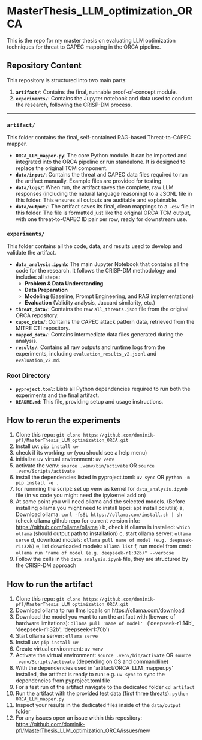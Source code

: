 # MasterThesis_LLM_optimization_ORCA

This is the repo for my master thesis on evaluating LLM optimization techniques for threat to CAPEC mapping in the ORCA pipeline.

## Repository Content

This repository is structured into two main parts:

1.  **`artifact/`**: Contains the final, runnable proof-of-concept module.
2.  **`experiments/`**: Contains the Jupyter notebook and data used to conduct the research, following the CRISP-DM process.

---

### `artifact/`

This folder contains the final, self-contained RAG-based Threat-to-CAPEC mapper.

* **`ORCA_LLM_mapper.py`**: The core Python module. It can be imported and integrated into the ORCA pipeline or run standalone. It is designed to replace the original TCM component.
* **`data/input/`**: Contains the threat and CAPEC data files required to run the artifact manually. Example files are provided for testing.
* **`data/logs/`**: When run, the artifact saves the complete, raw LLM responses (including the natural language reasoning) to a JSONL file in this folder. This ensures all outputs are auditable and explainable.
* **`data/output/`**: The artifact saves its final, clean mappings to a `.csv` file in this folder. The file is formatted just like the original ORCA TCM output, with one threat-to-CAPEC ID pair per row, ready for downstream use.

### `experiments/`

This folder contains all the code, data, and results used to develop and validate the artifact.

* **`data_analysis.ipynb`**: The main Jupyter Notebook that contains all the code for the research. It follows the CRISP-DM methodology and includes all steps:
    * **Problem & Data Understanding** 
    * **Data Preparation** 
    * **Modeling** (Baseline, Prompt Engineering, and RAG implementations) 
    * **Evaluation** (Validity analysis, Jaccard similarity, etc.) 
* **`threat_data/`**: Contains the raw `all_threats.json` file from the original ORCA repository.
* **`capec_data/`**: Contains the CAPEC attack pattern data, retrieved from the MITRE CTI repository.
* **`mapped_data/`**: Contains intermediate data files generated during the analysis.
* **`results/`**: Contains all raw outputs and runtime logs from the experiments, including `evaluation_results_v2.jsonl` and `evaluation_v2.md`.

### Root Directory

* **`pyproject.toml`**: Lists all Python dependencies required to run both the experiments and the final artifact.
* **`README.md`**: This file, providing setup and usage instructions.

## How to rerun the experiments
1. Clone this repo: ```git clone https://github.com/dominik-pfl/MasterThesis_LLM_optimization_ORCA.git```
2. Install uv: ```pip install uv```
3. check if its working: ```uv``` (you should see a help menu)
4. initialize uv virtual environment: ```uv venv```
5. activate the venv: ```source .venv/bin/activate``` OR ```source .venv/Scripts/activate```
6. install the dependencies listed in pyproject.toml: ```uv sync``` OR ```python -m pip install -e .```
7. for runnning the script: set up venv as kernel for `data_analysis.ipynb` file (in vs code you might need the ipykernel add on)
8. At some point you will need ollama and the selected models. (Before installing ollama you might need to install lspci: apt install pciutils)
    a, Download ollama: ```curl -fsSL https://ollama.com/install.sh | sh``` (check ollama github repo for current version info: https://github.com/ollama/ollama )
    b, check if ollama is installed: ```which ollama``` (should output path to installation)
    c, start ollama server: ```ollama serve```
    d, download models: ```ollama pull name of model (e.g. deepseek-r1:32b)```
    e, list downloaded models: ```ollama list```
    f, run model from cmd: ```ollama run "name of model (e.g. deepseek-r1:32b)" --verbose```
9. Follow the cells in the `data_analysis.ipynb` file, they are structured by the CRISP-DM approach

## How to run the artifact
1. Clone this repo: ```git clone https://github.com/dominik-pfl/MasterThesis_LLM_optimization_ORCA.git```
2. Download ollama to run llms localls on https://ollama.com/download 
3. Download the model you want to run the artifact with (beware of hardware limitations): ```ollama pull 'name of model' ``` ('deepseek-r1:14b', 'deepseek-r1:32b', 'deepseek-r1:70b')
4. Start ollama server: ```ollama serve```
5. Install uv: ```pip install uv```
6. Create virtual environment: ```uv venv```
7. Activate the virtual environment: ```source .venv/bin/activate``` OR ```source .venv/Scripts/activate``` (depending on OS and commandline)
8. With the dependencies used in 'artifact/ORCA_LLM_mapper.py' installed, the artifact is ready to run: e.g. ```uv sync``` to sync the dependencies from pyproject.toml file
9. For a test run of the artifact navigate to the dedicated folder ```cd artifact```
10. Run the artifact with the provided test data (first three threats): ```python ORCA_LLM_mapper.py``` 
11. Inspect your results in the dedicated files inside of the ```data/output``` folder
12. For any issues open an issue within this repository: https://github.com/dominik-pfl/MasterThesis_LLM_optimization_ORCA/issues/new
